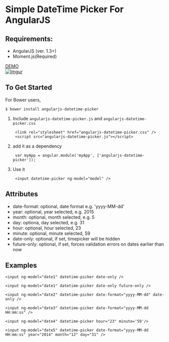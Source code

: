 Simple DateTime Picker For AngularJS
===================================

Requirements:
------------- 
* AngularJS (ver. 1.3+)
* Moment.js(Required)

[DEMO](https://rawgit.com/kalgecin/angularjs-datetime-picker/master/index.html)  
[![Imgur](http://i.imgur.com/UJfYMN6.png?1)](https://rawgit.com/kalgecin/angularjs-datetime-picker/master/index.html)

To Get Started
--------------

For Bower users,

  `$ bower install angularjs-datetime-picker`

1. Include `angularjs-datetime-picker.js` and `angularjs-datetime-picker.css`

        <link rel="stylesheet" href="angularjs-datetime-picker.css" />
        <script src="angularjs-datetime-picker.js"></script>

2. add it as a dependency

        var myApp = angular.module('myApp', ['angularjs-datetime-picker']);

3. Use it

        <input datetime-picker ng-model="model" />

Attributes
------------

  -  date-format: optional, date format e.g. 'yyyy-MM-dd'
  -  year: optional, year selected, e.g. 2015
  -  month: optional, month selected, e.g. 5
  -  day: optiona, day selected, e.g. 31
  -  hour: optional, hour selected, 23
  -  minute: optional, minute selected, 59
  -  date-only: optional, if set, timepicker will be hidden
  -  future-only: optional, if set, forces validation errors on dates earlier than now

Examples
--------

    <input ng-model="date1" datetime-picker date-only />

    <input ng-model="date1" datetime-picker date-only future-only />

    <input ng-model="date2" datetime-picker date-format="yyyy-MM-dd" date-only />

    <input ng-model="date3" datetime-picker date-format="yyyy-MM-dd HH:mm:ss" />

    <input ng-model="date4" datetime-picker hour="23" minute='59'/>

    <input ng-model="date5" datetime-picker date-format="yyyy-MM-dd HH:mm:ss" year="2014" month="12" day="31" />

